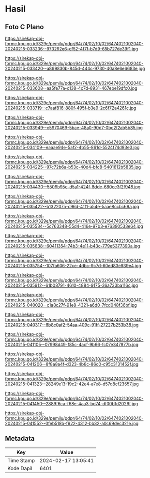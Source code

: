 # Hasil

## Foto C Plano

https://sirekap-obj-formc.kpu.go.id/329e/pemilu/pdpr/64/74/02/10/02/6474021002040-20240215-033236--973292e6-cf52-4f7f-b7d9-65b727de39f1.jpg

https://sirekap-obj-formc.kpu.go.id/329e/pemilu/pdpr/64/74/02/10/02/6474021002040-20240215-033420--a899830b-845d-444c-9730-40a8e6e6683e.jpg

https://sirekap-obj-formc.kpu.go.id/329e/pemilu/pdpr/64/74/02/10/02/6474021002040-20240215-033608--aa5fe77a-c138-4c7d-8931-467ebe19dfc0.jpg

https://sirekap-obj-formc.kpu.go.id/329e/pemilu/pdpr/64/74/02/10/02/6474021002040-20240215-033719--c7aaf816-880f-495f-b3e9-2c6f72a4261c.jpg

https://sirekap-obj-formc.kpu.go.id/329e/pemilu/pdpr/64/74/02/10/02/6474021002040-20240215-033949--c5970469-5bae-48a0-90d7-0bc2f2ab5b85.jpg

https://sirekap-obj-formc.kpu.go.id/329e/pemilu/pdpr/64/74/02/10/02/6474021002040-20240215-034109--eaaae94e-5af2-4b55-861d-5524f74d83e3.jpg

https://sirekap-obj-formc.kpu.go.id/329e/pemilu/pdpr/64/74/02/10/02/6474021002040-20240215-034225--97c72b6a-b53c-40d4-bfc8-5401612b5835.jpg

https://sirekap-obj-formc.kpu.go.id/329e/pemilu/pdpr/64/74/02/10/02/6474021002040-20240215-034430--5509b95e-d5a1-424f-8dde-680ce3f2f948.jpg

https://sirekap-obj-formc.kpu.go.id/329e/pemilu/pdpr/64/74/02/10/02/6474021002040-20240215-035422--b1322075-c96d-41f1-a54e-5aae8ccbc69a.jpg

https://sirekap-obj-formc.kpu.go.id/329e/pemilu/pdpr/64/74/02/10/02/6474021002040-20240215-035534--5c763348-55d4-416e-97b3-e76390533e64.jpg

https://sirekap-obj-formc.kpu.go.id/329e/pemilu/pdpr/64/74/02/10/02/6474021002040-20240215-035638--60411354-74b3-4e11-b43c-779e5377390a.jpg

https://sirekap-obj-formc.kpu.go.id/329e/pemilu/pdpr/64/74/02/10/02/6474021002040-20240215-035754--107fa606-22ce-4dbc-9c7d-60ed83e939e4.jpg

https://sirekap-obj-formc.kpu.go.id/329e/pemilu/pdpr/64/74/02/10/02/6474021002040-20240215-035912--61b08791-4610-4884-9175-36a733ba116c.jpg

https://sirekap-obj-formc.kpu.go.id/329e/pemilu/pdpr/64/74/02/10/02/6474021002040-20240215-040020--c1a8c27f-91e8-4321-a6d0-7fcd048f36bf.jpg

https://sirekap-obj-formc.kpu.go.id/329e/pemilu/pdpr/64/74/02/10/02/6474021002040-20240215-040317--8b8c0af2-54aa-409c-91ff-27227b253b38.jpg

https://sirekap-obj-formc.kpu.go.id/329e/pemilu/pdpr/64/74/02/10/02/6474021002040-20240215-041105--07998d49-f85c-4acf-9b66-fc07e347877b.jpg

https://sirekap-obj-formc.kpu.go.id/329e/pemilu/pdpr/64/74/02/10/02/6474021002040-20240215-041206--8f8a8a4f-d323-4b8c-86c0-c95c3131452f.jpg

https://sirekap-obj-formc.kpu.go.id/329e/pemilu/pdpr/64/74/02/10/02/6474021002040-20240215-041323--28249e13-19c2-42e4-a7e8-d57d8cf23557.jpg

https://sirekap-obj-formc.kpu.go.id/329e/pemilu/pdpr/64/74/02/10/02/6474021002040-20240215-041450--2889f6ca-f68e-4aa3-bd74-df00b1d2026f.jpg

https://sirekap-obj-formc.kpu.go.id/329e/pemilu/pdpr/64/74/02/10/02/6474021002040-20240215-041552--0feb518b-f922-4312-bb32-a0c69dec321e.jpg


## Metadata

| Key        | Value               |
| ---------- | ------------------- |
| Time Stamp | 2024-02-17 13:05:41 |
| Kode Dapil | 6401                |



